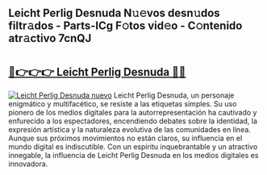 ## Leicht Perlig Desnuda N𝚞𝚎vos desn𝚞dos filtr𝚊dos - Parts-ICg F𝚘tos vid𝚎o - C𝚘ntenido atr𝚊ctivo 7cnQJ

# <h2><a href="http://mbd8le.tromn.icu/?c=Leicht+Perlig+Desnuda">🔗👉👉👉 Leicht Perlig Desnuda 🔗🔗</a></h2>

[![Leicht Perlig Desnuda nuevo](https://i.imgur.com/pEAQMta.gif)](http://mbd8le.tromn.icu/?c=Leicht+Perlig+Desnuda)
Leicht Perlig Desnuda, un personaje enigmático y multifacético, se resiste a las etiquetas simples. Su uso pionero de los medios digitales para la autorrepresentación ha cautivado y enfurecido a los espectadores, encendiendo debates sobre la identidad, la expresión artística y la naturaleza evolutiva de las comunidades en línea. Aunque sus próximos movimientos no están claros, su influencia en el mundo digital es indiscutible. Con un espíritu inquebrantable y un atractivo innegable, la influencia de Leicht Perlig Desnuda en los medios digitales es innovadora.
